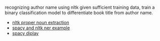recognizing author name using nltk
given sufficient training data, train a binary classification model to differentiate book title from author name.

- [nltk proper noun extraction](https://www.geeksforgeeks.org/nlp-proper-noun-extraction/)
- [spacy and nltk ner example](https://towardsdatascience.com/named-entity-recognition-with-nltk-and-spacy-8c4a7d88e7da)
- [spacy diplay](https://spacy.io/api/top-level#displacy.render)

